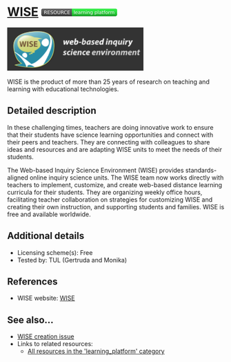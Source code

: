 # [WISE](https://wise.berkeley.edu/)  [<img src="images/resource-learning_platform.png" align="bottom">](https://github.com/e-CLOSE/Toolbox/issues?q=label%3A02_RESOURCE+label%3Alearning_platform)

[<img src="images/WISEberk.png" align="bottom" height="100" alt="WISE Logo">](https://wise.berkeley.edu/)

WISE is the product of more than 25 years of research on teaching and learning with educational technologies.


## Detailed description

In these challenging times, teachers are doing innovative work to ensure that their students have science learning opportunities and connect with their peers and teachers. They are connecting with colleagues to share ideas and resources and are adapting WISE units to meet the needs of their students.

The Web-based Inquiry Science Environment (WISE) provides standards-aligned online inquiry science units. The WISE team now works directly with teachers to implement, customize, and create web-based distance learning curricula for their students. They are organizing weekly office hours, facilitating teacher collaboration on strategies for customizing WISE and creating their own instruction, and supporting students and families. WISE is free and available worldwide.


## Additional details

- Licensing scheme(s): Free
- Tested by: TUL (Gertruda and Monika)


## References

- WISE website: [WISE](https://wise.berkeley.edu/)


## See also...

- [WISE creation issue](https://github.com/e-CLOSE/Toolbox/issues/192)
- Links to related resources:
  - [All resources in the 'learning_platform' category](https://github.com/e-CLOSE/Toolbox/issues?q=label%3A02_RESOURCE+label%3Alearning_platform)
